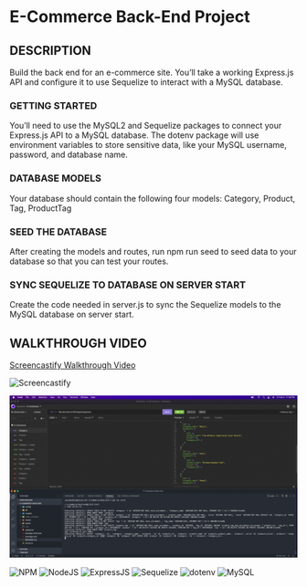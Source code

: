 # E-Commerce Back-End Project

## DESCRIPTION
Build the back end for an e-commerce site. 
You’ll take a working Express.js API and configure it to use Sequelize to interact with a MySQL database.

### GETTING STARTED
You’ll need to use the MySQL2 and Sequelize packages to connect your Express.js API to a MySQL database.
The dotenv package will use environment variables to store sensitive data, like your MySQL username, password, and database name.

### DATABASE MODELS
Your database should contain the following four models: Category, Product, Tag, ProductTag

### SEED THE DATABASE
After creating the models and routes, run npm run seed to seed data to your database so that you can test your routes.

### SYNC SEQUELIZE TO DATABASE ON SERVER START
Create the code needed in server.js to sync the Sequelize models to the MySQL database on server start.

## WALKTHROUGH VIDEO
<a href="https://watch.screencastify.com/v/CNmBrPyrZmVnKMTsIg4J">Screencastify Walkthrough Video</a>

![Screencastify](https://img.shields.io/badge/screencastify-%23000000.svg?style=for-the-badge&logo=record&logoColor=white)

<img src="./assets/images/E-Commerce.png">






![NPM](https://img.shields.io/badge/NPM-%23000000.svg?style=for-the-badge&logo=npm&logoColor=white)
![NodeJS](https://img.shields.io/badge/node.js-6DA55F?style=for-the-badge&logo=node.js&logoColor=white)
![ExpressJS](https://img.shields.io/badge/express.js-6DA55F?style=for-the-badge&logo=node.js&logoColor=white)
![Sequelize](https://img.shields.io/badge/sequelize-6DA55F?style=for-the-badge&logo=node.js&logoColor=white)
![dotenv](https://img.shields.io/badge/dotenv-6DA55F?style=for-the-badge&logo=node.js&logoColor=white)
![MySQL](https://img.shields.io/badge/mysql-%2300f.svg?style=for-the-badge&logo=mysql&logoColor=white)
